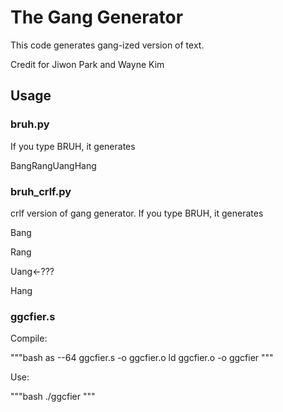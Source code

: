 # The Gang Generator

This code generates gang-ized version of text.

Credit for Jiwon Park and Wayne Kim

## Usage

### bruh.py

If you type BRUH, it generates

BangRangUangHang

### bruh_crlf.py

crlf version of gang generator. If you type BRUH, it generates

Bang

Rang

Uang<-???

Hang

### ggcfier.s

Compile:

"""bash
as --64 ggcfier.s -o ggcfier.o
ld ggcfier.o -o ggcfier
"""

Use:

"""bash
./ggcfier
"""

